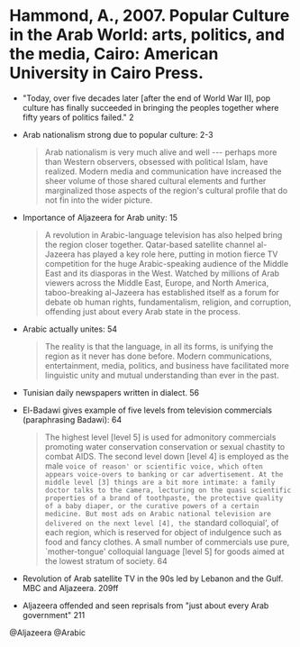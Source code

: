 # Hammond, A., 2007. Popular Culture in the Arab World: arts, politics, and the media, Cairo: American University in Cairo Press.

- "Today, over five decades later [after the end of World War II], pop culture has finally succeeded in bringing the peoples together where fifty years of politics failed." 2

- Arab nationalism strong due to popular culture: 2-3

    > Arab nationalism is very much alive and well --- perhaps more than Western observers, obsessed with political Islam, have realized. Modern media and communication have increased the sheer volume of those shared cultural elements and further marginalized those aspects of the region's cultural profile that do not fin into the wider picture.

- Importance of Aljazeera for Arab unity: 15

    > A revolution in Arabic-language television has also helped bring the region closer together. Qatar-based satellite channel al-Jazeera has played a key role here, putting in motion fierce TV competition for the huge Arabic-speaking audience of the Middle East and its diasporas in the West. Watched by millions of Arab viewers across the Middle East, Europe, and North America, taboo-breaking al-Jazeera has established itself as a forum for debate ob human rights, fundamentalism, religion, and corruption, offending just about every Arab state in the process.

- Arabic actually unites: 54

    > The reality is that the language, in all its forms, is unifying the region as it never has done before. Modern communications, entertainment, media, politics, and business have facilitated more linguistic unity and mutual understanding than ever in the past.

- Tunisian daily newspapers written in dialect. 56

- El-Badawi gives example of five levels from television commercials (paraphrasing Badawi): 64

    > The highest level [level 5] is used for admonitory commercials promoting water conservation conservation or sexual chastity to combat AIDS. The second level down [level 4] is employed as the male `voice of reason' or scientific voice, which often appears voice-overs to banking or car advertisement. At the middle level [3] things are a bit more intimate: a family doctor talks to the camera, lecturing on the quasi scientific properties of a brand of toothpaste, the protective quality of a baby diaper, or the curative powers of a certain medicine. But most ads on Arabic national television are delivered on the next level [4], the `standard colloquial', of each region, which is reserved for object of indulgence such as food and fancy clothes. A small number of commercials use pure, `mother-tongue' colloquial language [level 5] for goods aimed at the lowest stratum of society. 64

- Revolution of Arab satellite TV in the 90s led by Lebanon and the Gulf. MBC and Aljazeera. 209ff

- Aljazeera offended and seen reprisals from "just about every Arab government" 211

@Aljazeera
@Arabic
